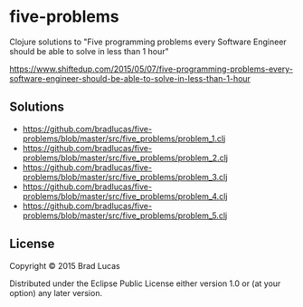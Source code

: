 # five-problems

Clojure solutions to "Five programming problems every Software Engineer should be able to solve in less than 1 hour"

https://www.shiftedup.com/2015/05/07/five-programming-problems-every-software-engineer-should-be-able-to-solve-in-less-than-1-hour


## Solutions

* https://github.com/bradlucas/five-problems/blob/master/src/five_problems/problem_1.clj
* https://github.com/bradlucas/five-problems/blob/master/src/five_problems/problem_2.clj
* https://github.com/bradlucas/five-problems/blob/master/src/five_problems/problem_3.clj
* https://github.com/bradlucas/five-problems/blob/master/src/five_problems/problem_4.clj
* https://github.com/bradlucas/five-problems/blob/master/src/five_problems/problem_5.clj


## License

Copyright © 2015 Brad Lucas

Distributed under the Eclipse Public License either version 1.0 or (at
your option) any later version.
